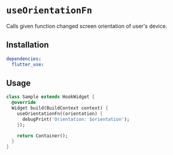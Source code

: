 # `useOrientationFn`

Calls given function changed screen orientation of user's device.

## Installation

```yaml
dependencies:
  flutter_use: 
```

## Usage

```dart
class Sample extends HookWidget {
  @override
  Widget build(BuildContext context) {
    useOrientationFn((orientation) {
      debugPrint('Orientation: $orientation');
    });

    return Container();
  }
}
```
